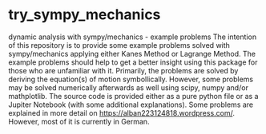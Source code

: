 # try_sympy_mechanics
dynamic analysis with sympy/mechanics - example problems
The intention of this repository is to provide some example problems solved with sympy/mechanics applying either Kanes Method or Lagrange Method. The example problems should help to get a better insight using this package for those who are unfamiliar with it.
Primarily, the problems are solved by deriving the equation(s) of motion symbollically. However, some problems may be solved numerically afterwards as well using scipy, numpy and/or mathplotlib.
The source code is provided either as a pure python file or as a Jupiter Notebook (with some additional explanations).
Some problems are explained in more detail on https://alban223124818.wordpress.com/. However, most of it is currently in German. 
